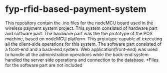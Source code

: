 # fyp-rfid-based-payment-system

This repository contain the .ino files for the nodeMCU board used in the wireless payment system project. This system consisted of hardware part and software part. The hardware part was the the prototype of the POS machine, based on nodeMCU platform. This prototype capable of executing all the client-side operations for this system. The software part consisted of a front-end and a back-end system. Web application(front-end) was used to handle all the administration operations while the back-end system handled the server side operations and connection to the database.
*Files for the software part are not included
